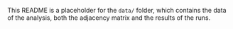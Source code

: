 This README is a placeholder for the `data/` folder, which contains the data of the analysis, both the adjacency matrix and the results of the runs.


